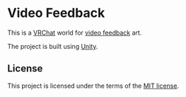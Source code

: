 # Video Feedback

This is a [VRChat](https://vrchat.com/) world for [video feedback](https://en.wikipedia.org/wiki/Video_feedback) art.

The project is built using [Unity](https://unity.com/).

## License

This project is licensed under the terms of the [MIT license](LICENSE).